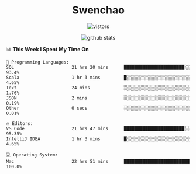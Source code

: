 <h1 align="center">Swenchao</h3>

<p align="center">
  <img src="https://visitor-badge.glitch.me/badge?page_id=Swenchao" alt="vistors" />
</p>

<p align="center">
  <img src="https://github-readme-stats.vercel.app/api?username=Swenchao&count_private=true&show_icons=true&theme=vue-dark&hide_title=true" alt="github stats" />
</p>

<!--START_SECTION:waka-->
📊 **This Week I Spent My Time On** 

```text
💬 Programming Languages: 
SQL                      21 hrs 20 mins      ███████████████████████░░   93.4% 
Scala                    1 hr 3 mins         █░░░░░░░░░░░░░░░░░░░░░░░░   4.65% 
Text                     24 mins             ░░░░░░░░░░░░░░░░░░░░░░░░░   1.76% 
JSON                     2 mins              ░░░░░░░░░░░░░░░░░░░░░░░░░   0.19% 
Other                    0 secs              ░░░░░░░░░░░░░░░░░░░░░░░░░   0.01%

🔥 Editors: 
VS Code                  21 hrs 47 mins      ███████████████████████░░   95.35% 
IntelliJ IDEA            1 hr 3 mins         █░░░░░░░░░░░░░░░░░░░░░░░░   4.65%

💻 Operating System: 
Mac                      22 hrs 51 mins      █████████████████████████   100.0%

```


<!--END_SECTION:waka-->
